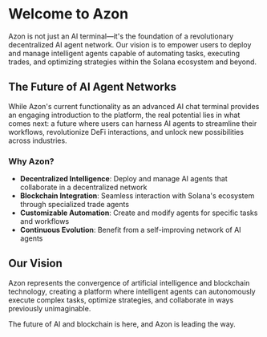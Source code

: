 # Welcome to Azon

Azon is not just an AI terminal—it's the foundation of a revolutionary decentralized AI agent network. Our vision is to empower users to deploy and manage intelligent agents capable of automating tasks, executing trades, and optimizing strategies within the Solana ecosystem and beyond.

## The Future of AI Agent Networks

While Azon's current functionality as an advanced AI chat terminal provides an engaging introduction to the platform, the real potential lies in what comes next: a future where users can harness AI agents to streamline their workflows, revolutionize DeFi interactions, and unlock new possibilities across industries.

### Why Azon?

- **Decentralized Intelligence**: Deploy and manage AI agents that collaborate in a decentralized network
- **Blockchain Integration**: Seamless interaction with Solana's ecosystem through specialized trade agents
- **Customizable Automation**: Create and modify agents for specific tasks and workflows
- **Continuous Evolution**: Benefit from a self-improving network of AI agents

## Our Vision

Azon represents the convergence of artificial intelligence and blockchain technology, creating a platform where intelligent agents can autonomously execute complex tasks, optimize strategies, and collaborate in ways previously unimaginable.

The future of AI and blockchain is here, and Azon is leading the way. 
